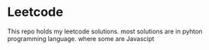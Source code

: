 # Leetcode
This repo holds my leetcode solutions. most solutions are in pyhton programming language. where some are Javascipt
